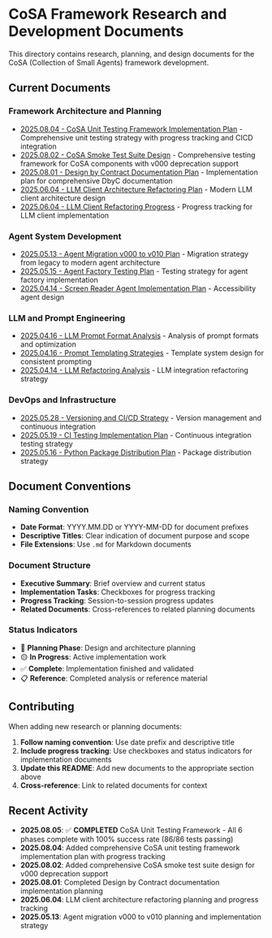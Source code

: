 # CoSA Framework Research and Development Documents

This directory contains research, planning, and design documents for the CoSA (Collection of Small Agents) framework development.

## Current Documents

### Framework Architecture and Planning
- [2025.08.04 - CoSA Unit Testing Framework Implementation Plan](./2025.08.04-cosa-unit-testing-framework-implementation-plan.md) - Comprehensive unit testing strategy with progress tracking and CICD integration
- [2025.08.02 - CoSA Smoke Test Suite Design](./2025.08.02-cosa-smoke-test-suite-design.md) - Comprehensive testing framework for CoSA components with v000 deprecation support
- [2025.08.01 - Design by Contract Documentation Plan](./2025.08.01-design-by-contract-docstring-implementation-plan.md) - Implementation plan for comprehensive DbyC documentation
- [2025.06.04 - LLM Client Architecture Refactoring Plan](./2025.06.04-llm-client-architecture-refactoring-plan.md) - Modern LLM client architecture design
- [2025.06.04 - LLM Client Refactoring Progress](./2025.06.04-llm-client-refactoring-progress.md) - Progress tracking for LLM client implementation

### Agent System Development
- [2025.05.13 - Agent Migration v000 to v010 Plan](./2025-05-13_agent_migration_v000_to_v010_plan.md) - Migration strategy from legacy to modern agent architecture
- [2025.05.15 - Agent Factory Testing Plan](./2025-05-15_agent_factory_testing_plan.md) - Testing strategy for agent factory implementation
- [2025.04.14 - Screen Reader Agent Implementation Plan](./2025-04-14_screen_reader_agent_implementation_plan.md) - Accessibility agent design

### LLM and Prompt Engineering
- [2025.04.16 - LLM Prompt Format Analysis](./2025-04-16_llm_prompt_format_analysis.md) - Analysis of prompt formats and optimization
- [2025.04.16 - Prompt Templating Strategies](./2025-04-16_prompt_templating_strategies.md) - Template system design for consistent prompting
- [2025.04.14 - LLM Refactoring Analysis](./2025-04-14_llm_refactoring_analysis.md) - LLM integration refactoring strategy

### DevOps and Infrastructure
- [2025.05.28 - Versioning and CI/CD Strategy](./2025-05-28_versioning_and_cicd_strategy.md) - Version management and continuous integration
- [2025.05.19 - CI Testing Implementation Plan](./2025-05-19_ci_testing_implementation_plan.md) - Continuous integration testing strategy
- [2025.05.16 - Python Package Distribution Plan](./2025-05-16_python_package_distribution_plan.md) - Package distribution strategy

## Document Conventions

### Naming Convention
- **Date Format**: YYYY.MM.DD or YYYY-MM-DD for document prefixes
- **Descriptive Titles**: Clear indication of document purpose and scope
- **File Extensions**: Use `.md` for Markdown documents

### Document Structure
- **Executive Summary**: Brief overview and current status
- **Implementation Tasks**: Checkboxes for progress tracking
- **Progress Tracking**: Session-to-session progress updates
- **Related Documents**: Cross-references to related planning documents

### Status Indicators
- 🔴 **Planning Phase**: Design and architecture planning
- 🟡 **In Progress**: Active implementation work
- ✅ **Complete**: Implementation finished and validated
- 📋 **Reference**: Completed analysis or reference material

## Contributing

When adding new research or planning documents:

1. **Follow naming convention**: Use date prefix and descriptive title
2. **Include progress tracking**: Use checkboxes and status indicators for implementation documents
3. **Update this README**: Add new documents to the appropriate section above
4. **Cross-reference**: Link to related documents for context

## Recent Activity

- **2025.08.05**: ✅ **COMPLETED** CoSA Unit Testing Framework - All 6 phases complete with 100% success rate (86/86 tests passing)
- **2025.08.04**: Added comprehensive CoSA unit testing framework implementation plan with progress tracking
- **2025.08.02**: Added comprehensive CoSA smoke test suite design for v000 deprecation support
- **2025.08.01**: Completed Design by Contract documentation implementation planning
- **2025.06.04**: LLM client architecture refactoring planning and progress tracking
- **2025.05.13**: Agent migration v000 to v010 planning and implementation strategy